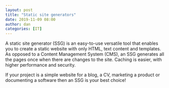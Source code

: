 ```yaml
---
layout: post
title: "Static site generators"
date: 2019-11-09 08:00
author: dan
categories: [IT]
---
```


A static site generator (SSG) is an easy-to-use versatile tool that enables you to create a static website with only HTML, text content and templates. As opposed to a Content Management System (CMS), an SSG generates all the pages once when there are changes to the site. Caching is easier, with higher performance and security.

If your project is a simple website for a blog, a CV, marketing a product or documenting a software then an SSG is your best choice!